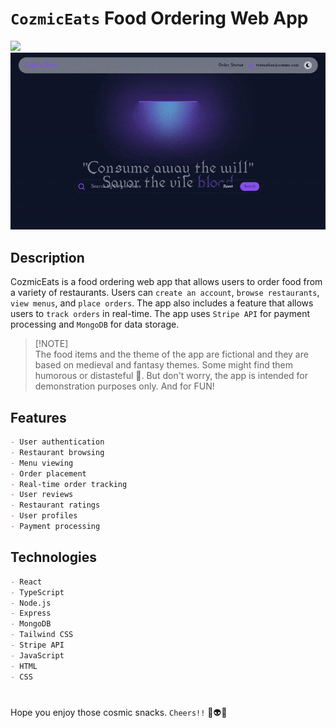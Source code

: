 # `CozmicEats` Food Ordering Web App

<div align="left">
  <img src="https://skillicons.dev/icons?i=react,nodejs,express,typescript,tailwind,mongo" />
  <img src="./thumbnails/mmthumb.gif" width="1280"/>
</div>

## Description

CozmicEats is a food ordering web app that allows users to order food from a variety of restaurants. Users can `create an account`, `browse restaurants`, `view menus`, and `place orders`. The app also includes a feature that allows users to `track orders` in real-time. The app uses `Stripe API` for payment processing and `MongoDB` for data storage.

> [!NOTE]\
> The food items and the theme of the app are fictional and they are based on medieval and fantasy themes. Some might find them humorous or distasteful 🫠. But don't worry, the app is intended for demonstration purposes only. And for FUN!

## Features

```md
- User authentication
- Restaurant browsing
- Menu viewing
- Order placement
- Real-time order tracking
- User reviews
- Restaurant ratings
- User profiles
- Payment processing
```

## Technologies

```md
- React
- TypeScript
- Node.js
- Express
- MongoDB
- Tailwind CSS
- Stripe API
- JavaScript
- HTML
- CSS
```

#

Hope you enjoy those cosmic snacks. `Cheers!!` 🌚👽🥩
